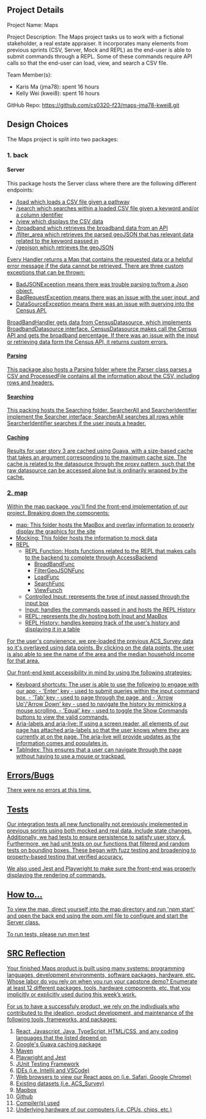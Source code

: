 ## Project Details
Project Name: Maps

Project Description: 
The Maps project tasks us to work with a fictional stakeholder, a real estate appraiser. It incorporates many elements from previous sprints (CSV, Server, Mock and REPL) as the end-user is able to submit commands through a REPL. Some of these commands require API calls so that the end-user can load, view, and search a CSV file.

Team Member(s): 
- Karis Ma (jma78): spent 16 hours
- Kelly Wei (kwei8): spent 16 hours

GitHub Repo: https://github.com/cs0320-f23/maps-jma78-kwei8.git

## Design Choices
The Maps project is split into two packages:
### 1. back
#### Server
This package hosts the Server class where there are the following different endpoints:
- <u>/load<u> which loads a CSV file given a pathway
- <u>/search<u> which searches within a loaded CSV file given a keyword and/or a column identifier
- <u>/view<u> which displays the CSV data 
- <u>/broadband<u> which retrieves the broadband data from an API
- <u>/filter_area<u> which retrieves the parsed geoJSON that has relevant data related to the keyword passed in
- <u>/geojson<u> which retrieves the geoJSON

Every Handler returns a Map that contains the requested data or a helpful error message if the data cannot be retrieved. There are three custom exceptions that can be thrown: 
- BadJSONException means there was trouble parsing to/from a Json object, 
- BadRequestException means there was an issue with the user input, and 
- DataSourceException means there was an issue with querying into the Census API. 

BroadBandHandler gets data from CensusDatasource, which implements BroadbandDatasource interface. CensusDatasource makes call the Census API and gets the broadband percentage. If there was an issue with the input or retrieving data form the Census API, it returns custom errors.

#### Parsing
This package also hosts a Parsing folder where the Parser class parses a CSV and ProcessedFile contains all the information about the CSV, including rows and headers. 

#### Searching
This packing hosts the Searching folder. SearcherAll and SearcherIdentifier implement the Searcher interface; SearcherAll searches all rows while SearcherIdentifier searches if the user inputs a header.

#### Caching
Results for user story 3 are cached using Guava, with a size-based cache that takes an argument corresponding to the maximum cache size. The cache is related to the datasource through the proxy pattern, such that the raw datasource can be accessed alone but is ordinarily wrapped by the cache.

### 2. map
Within the map package, you'll find the front-end implementation of our project. Breaking down the components:
- map: This folder hosts the MapBox and overlay information to properly display the graphics for the site
- Mocking: This folder hosts the information to mock data 
- REPL
    - REPL Function: Hosts functions related to the REPL that makes calls to the backend to complete through AccessBackend
        - BroadBandFunc
        - FilterGeoJSONFunc
        - LoadFunc
        - SearchFunc
        - ViewFunch
    - Controlled Input: represents the type of input passed through the input box
    - Input: handles the commands passed in and hosts the REPL History
    - REPL: represents the div hosting both Input and MapBox
    - REPL History: handles keeping track of the user's history and displaying it in a table

For the user's convienence, we pre-loaded the previous ACS_Survey data so it's overlayed using data points. By clicking on the data points, the user is also able to see the name of the area and the median household income for that area. 

Our front-end kept accessibility in mind by using the following strategies:
- Keyboard shortcuts: The user is able to use the following to engage with our app:
        - 'Enter' key - used to submit queries within the input command box,
        - 'Tab' key - used to page through the page, and
        - 'Arrow Up'/'Arrow Down' key - used to navigate the history by mimicking a mouse scrolling.
        - 'Equal' key - used to toggle the Show Commands buttons to view the valid commands.
- Aria-labels and aria-live: If using a screen reader, all elements of our page has attached aria-labels so that the user knows where they are currently at on the page. The aria-live will provide updates as the information comes and populates in.
- TabIndex: This ensures that a user can navigate through the page without having to use a mouse or trackpad.

## Errors/Bugs
There were no errors at this time.


## Tests
Our integration tests all new functionality not previously implemented in previous sprints using both mocked and real data, include state changes. Additionally, we had tests to ensure persistence to satisfy user story 4. Furthermore, we had unit tests on our functions that filtered and random tests on bounding boxes. These began with fuzz testing and broadening to property-based testing that verified accuracy.

We also used Jest and Playwright to make sure the front-end was properly displaying the rendering of commands. 

## How to...
To view the map, direct yourself into the map directory and run 'npm start' and open the back end using the pom.xml file to configure and start the Server class. 

To run tests, please run mvn test 

## SRC Reflection
Your finished Maps product is built using many systems: programming languages, development environments, software packages, hardware, etc. Whose labor do you rely on when you run your capstone demo? Enumerate at least 12 different packages, tools, hardware components, etc. that you implicitly or explicitly used during this week’s work. 

For us to have a successfuly product, we rely on the indivdiuals who contributed to the ideation, product development, and maintenance of the following tools, frameworks, and packages:
1) React, Javascript, Java, TypeScript, HTML/CSS, and any coding languages that the listed depend on
2) Google's Guava caching package
3) Maven
4) Playwright and Jest
5) JUnit Testing Framework
6) IDEs (i.e. Intellij and VSCode)
7) Web browsers to view our React apps on (i.e. Safari, Google Chrome)
8) Existing datasets (i.e. ACS_Survey)
9) Mapbox
10) Github
11) Compiler(s) used 
12) Underlying hardware of our computers (i.e. CPUs, chips, etc.)
